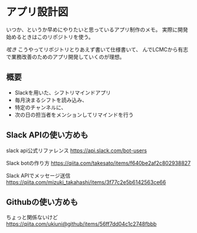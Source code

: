 # アプリ設計図
いつか、というか早めにやりたいと思っているアプリ制作のメモ。
実際に開発始めるときはこのリポジトリを使う。

_呟き_
こうやってリポジトリとりあえず書いて仕様書いて、
んでLCMCから有志で業務改善のためのアプリ開発していくのが理想。

## 概要
- Slackを用いた、シフトリマインドアプリ
- 毎月決まるシフトを読み込み、
- 特定のチャンネルに、
- 次の日の担当者をメンションしてリマインドを行う

## Slack APIの使い方めも

slack api公式リファレンス
https://api.slack.com/bot-users

Slack botの作り方
https://qiita.com/takesato/items/f640be2af2c802938827

Slack APIでメッセージ送信
https://qiita.com/mizuki_takahashi/items/3f77c2e5b6142563ce66

## Githubの使い方めも
ちょっと関係ないけど
https://qiita.com/ukiuni@github/items/56ff7dd04c1c2748fbbb
